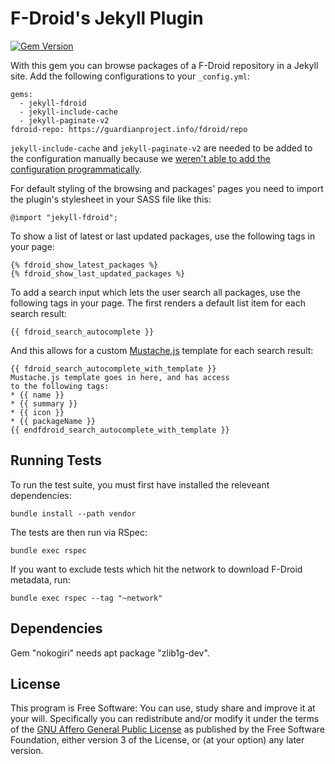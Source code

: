 # F-Droid's Jekyll Plugin

[![Gem Version](https://badge.fury.io/rb/jekyll-fdroid.svg)](https://rubygems.org/gems/jekyll-fdroid)

With this gem you can browse packages of a F-Droid repository in a Jekyll site.
Add the following configurations to your `_config.yml`:
```
gems:
  - jekyll-fdroid
  - jekyll-include-cache
  - jekyll-paginate-v2
fdroid-repo: https://guardianproject.info/fdroid/repo
```

`jekyll-include-cache` and `jekyll-paginate-v2` are needed to be added to the configuration manually
because we [weren't able to add the configuration programmatically](https://gitlab.com/fdroid/jekyll-fdroid/issues/29).

For default styling of the browsing and packages' pages
you need to import the plugin's stylesheet in your SASS file like this:
```
@import "jekyll-fdroid";
```

To show a list of latest or last updated packages,
use the following tags in your page:
```
{% fdroid_show_latest_packages %}
{% fdroid_show_last_updated_packages %}
```

To add a search input which lets the user search all packages, use the following tags in your page.
The first renders a default list item for each search result:

```
{{ fdroid_search_autocomplete }}
```

And this allows for a custom [Mustache.js](https://github.com/janl/mustache.js) template for each search result:

```
{{ fdroid_search_autocomplete_with_template }}
Mustache.js template goes in here, and has access
to the following tags:
* {{ name }}
* {{ summary }}
* {{ icon }}
* {{ packageName }}
{{ endfdroid_search_autocomplete_with_template }}
```

## Running Tests

To run the test suite, you must first have installed the releveant dependencies:

```
bundle install --path vendor
```

The tests are then run via RSpec:

```
bundle exec rspec
```

If you want to exclude tests which hit the network to download F-Droid metadata, run:

```
bundle exec rspec --tag "~network"
```

## Dependencies

Gem "nokogiri" needs apt package "zlib1g-dev".

## License

This program is Free Software:
You can use, study share and improve it at your will.
Specifically you can redistribute and/or modify it under the terms of the
[GNU Affero General Public License](https://www.gnu.org/licenses/agpl.html)
as published by the Free Software Foundation,
either version 3 of the License,
or (at your option) any later version.

